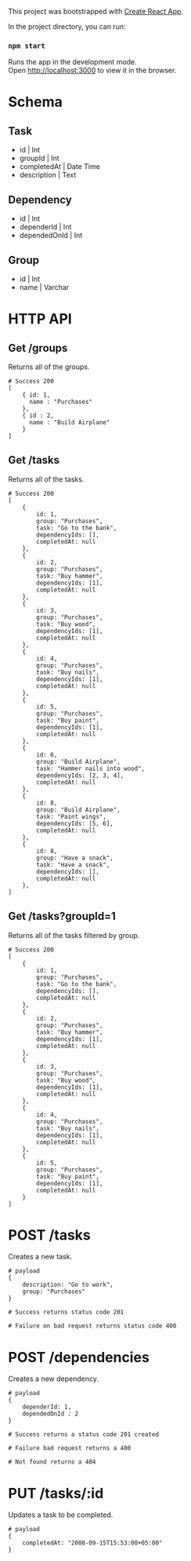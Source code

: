 This project was bootstrapped with [Create React App](https://github.com/facebookincubator/create-react-app).

In the project directory, you can run:

### `npm start`

Runs the app in the development mode.<br>
Open [http://localhost:3000](http://localhost:3000) to view it in the browser.

# Schema

## Task

- id | Int
- groupId | Int
- completedAt | Date Time
- description | Text

## Dependency

- id | Int
- dependerId | Int
- dependedOnId | Int

## Group

- id | Int
- name | Varchar

# HTTP API

## Get /groups

Returns all of the groups.

```
# Success 200
[ 
    { id: 1,
      name : "Purchases"
    },
    { id : 2,
      name : "Build Airplane"
    }
]
```

## Get /tasks

Returns all of the tasks.

```
# Success 200
[
    {
        id: 1,
        group: "Purchases",
        task: "Go to the bank",
        dependencyIds: [],
        completedAt: null
    },
    {
        id: 2,
        group: "Purchases",
        task: "Buy hammer",
        dependencyIds: [1],
        completedAt: null
    },
    {
        id: 3,
        group: "Purchases",
        task: "Buy wood",
        dependencyIds: [1],
        completedAt: null
    },
    {
        id: 4,
        group: "Purchases",
        task: "Buy nails",
        dependencyIds: [1],
        completedAt: null
    },
    {
        id: 5,
        group: "Purchases",
        task: "Buy paint",
        dependencyIds: [1],
        completedAt: null
    },
    {
        id: 6,
        group: "Build Airplane",
        task: "Hammer nails into wood",
        dependencyIds: [2, 3, 4],
        completedAt: null
    },
    {
        id: 8,
        group: "Build Airplane",
        task: "Paint wings",
        dependencyIds: [5, 6],
        completedAt: null
    },
    {
        id: 8,
        group: "Have a snack",
        task: "Have a snack",
        dependencyIds: [],
        completedAt: null
    },
]
```

## Get /tasks?groupId=1

Returns all of the tasks filtered by group.

```
# Success 200
[
    {
        id: 1,
        group: "Purchases",
        task: "Go to the bank",
        dependencyIds: [],
        completedAt: null
    },
    {
        id: 2,
        group: "Purchases",
        task: "Buy hammer",
        dependencyIds: [1],
        completedAt: null
    },
    {
        id: 3,
        group: "Purchases",
        task: "Buy wood",
        dependencyIds: [1],
        completedAt: null
    },
    {
        id: 4,
        group: "Purchases",
        task: "Buy nails",
        dependencyIds: [1],
        completedAt: null
    },
    {
        id: 5,
        group: "Purchases",
        task: "Buy paint",
        dependencyIds: [1],
        completedAt: null
    }
]
```

# POST /tasks

Creates a new task.

```
# payload
{
    description: "Go to work",
    group: "Purchases"
}

# Success returns status code 201

# Failure on bad request returns status code 400
```

# POST /dependencies 

Creates a new dependency.

```
# payload
{
    dependerId: 1,
    dependedOnId : 2
}

# Success returns a status code 201 created

# Failure bad request returns a 400

# Not found returns a 404
```

# PUT /tasks/:id

Updates a task to be completed.

```
# payload
{
    completedAt: "2008-09-15T15:53:00+05:00"
}
```